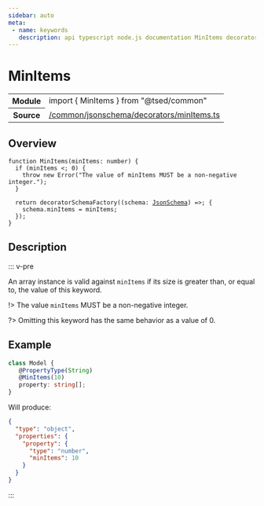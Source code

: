 ```yaml
---
sidebar: auto
meta:
 - name: keywords
   description: api typescript node.js documentation MinItems decorator
---
```

# MinItems <Badge text="Decorator" type="decorator"/>
<!-- Summary -->
<section class="symbol-info"><table class="is-full-width"><tbody><tr><th>Module</th><td><div class="lang-typescript"><span class="token keyword">import</span> { MinItems }&nbsp;<span class="token keyword">from</span>&nbsp;<span class="token string">"@tsed/common"</span></div></td></tr><tr><th>Source</th><td><a href="https://github.com/Romakita/ts-express-decorators/blob/v4.30.2/src//common/jsonschema/decorators/minItems.ts#L0-L0">/common/jsonschema/decorators/minItems.ts</a></td></tr></tbody></table></section>

<!-- Overview -->
## Overview


<pre><code class="typescript-lang ">function <span class="token function">MinItems</span><span class="token punctuation">(</span>minItems<span class="token punctuation">:</span> <span class="token keyword">number</span><span class="token punctuation">)</span> <span class="token punctuation">{</span>
  if <span class="token punctuation">(</span>minItems &lt<span class="token punctuation">;</span> 0<span class="token punctuation">)</span> <span class="token punctuation">{</span>
    throw new <span class="token function">Error</span><span class="token punctuation">(</span>"The value of minItems MUST be a non-negative integer."<span class="token punctuation">)</span><span class="token punctuation">;</span>
  <span class="token punctuation">}</span>

  return <span class="token function">decoratorSchemaFactory</span><span class="token punctuation">(</span><span class="token punctuation">(</span>schema<span class="token punctuation">:</span> <a href="/api/common/jsonschema/class/JsonSchema.html"><span class="token">JsonSchema</span></a><span class="token punctuation">)</span> =&gt<span class="token punctuation">;</span> <span class="token punctuation">{</span>
    schema.minItems<span class="token punctuation"> = </span>minItems<span class="token punctuation">;</span>
  <span class="token punctuation">}</span><span class="token punctuation">)</span><span class="token punctuation">;</span>
<span class="token punctuation">}</span>
</code></pre>



<!-- Description -->
## Description

::: v-pre


An array instance is valid against `minItems` if its size is greater than, or equal to, the value of this keyword.

!> The value `minItems` MUST be a non-negative integer.

?> Omitting this keyword has the same behavior as a value of 0.

## Example

```typescript
class Model {
   @PropertyType(String)
   @MinItems(10)
   property: string[];
}
```

Will produce:

```json
{
  "type": "object",
  "properties": {
    "property": {
      "type": "number",
      "minItems": 10
    }
  }
}
```


:::